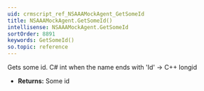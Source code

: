 ```yaml
---
uid: crmscript_ref_NSAAAMockAgent_GetSomeId
title: NSAAAMockAgent.GetSomeId()
intellisense: NSAAAMockAgent.GetSomeId
sortOrder: 8891
keywords: GetSomeId()
so.topic: reference
---
```



Gets some id. C# int when the name ends with 'Id' -> C++ longid



* **Returns:** Some id


